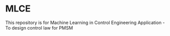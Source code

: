 # MLCE
This repository is for Machine Learning in Control Engineering Application - To design control law for PMSM
